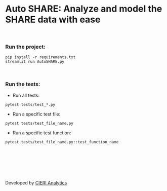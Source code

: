# Auto SHARE: Analyze and model the SHARE data with ease

<br>

### Run the project:

```
pip install -r requirements.txt
streamlit run AutoSHARE.py
```

<br>

### Run the tests:

- Run all tests:

```
pytest tests/test_*.py
```

- Run a specific test file:

```
pytest tests/test_file_name.py
```

- Run a specific test function:

```
pytest tests/test_file_name.py::test_function_name
```

<br><br><br><br><br>

Developed by [CIERI Analytics](https://www.cieri-analytics.com/)
